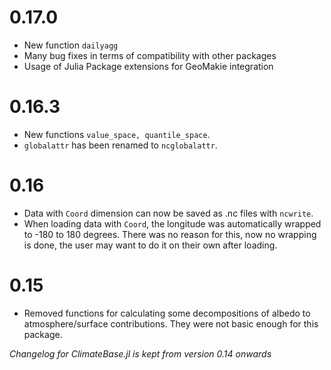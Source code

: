 # 0.17.0

- New function `dailyagg`
- Many bug fixes in terms of compatibility with other packages
- Usage of Julia Package extensions for GeoMakie integration

# 0.16.3
- New functions `value_space, quantile_space`.
- `globalattr` has been renamed to `ncglobalattr`.

# 0.16
- Data with `Coord` dimension can now be saved as .nc files with `ncwrite`.
- When loading data with `Coord`, the longitude was automatically wrapped to -180 to 180 degrees. There was no reason for this, now no wrapping is done, the user may want to do it on their own after loading.

# 0.15
- Removed functions for calculating some decompositions of albedo to atmosphere/surface contributions. They were not basic enough for this package.


_Changelog for ClimateBase.jl is kept from version 0.14 onwards_